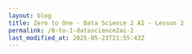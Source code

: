 ```yaml
---
layout: blog
title: Zero to One - Data Science 2 AI - Lesson 2
permalink: /0-to-1-datascience2ai-2
last_modified_at: 2025-05-23T21:55:43Z
---
```

